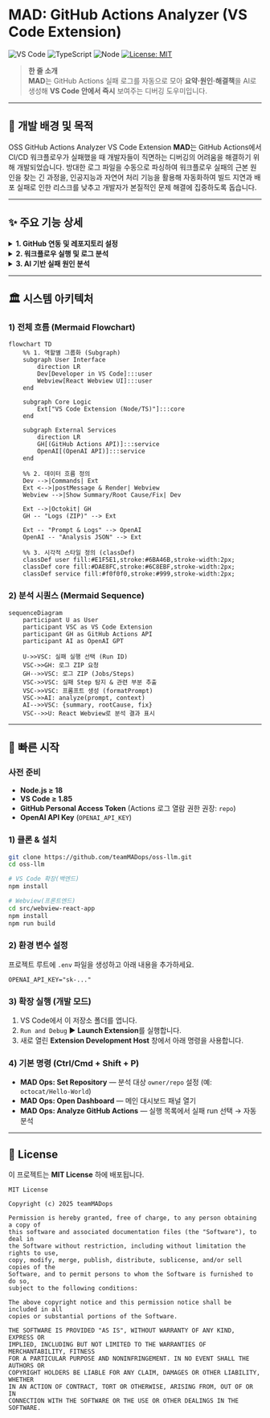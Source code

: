 # MAD: GitHub Actions Analyzer (VS Code Extension)
![VS Code](https://img.shields.io/badge/VS%20Code-Extension-007ACC) ![TypeScript](https://img.shields.io/badge/TypeScript-%5E5.x-3178C6) ![Node](https://img.shields.io/badge/Node-%3E%3D18.0-339933) [![License: MIT](https://img.shields.io/badge/License-MIT-yellow.svg)](#-license)

> **한 줄 소개**  
> **MAD**는 GitHub Actions 실패 로그를 자동으로 모아 **요약·원인·해결책**을 AI로 생성해 **VS Code 안에서 즉시** 보여주는 디버깅 도우미입니다.

---

## 📌 개발 배경 및 목적

OSS GitHub Actions Analyzer VS Code Extension **MAD**는 GitHub Actions에서 CI/CD 워크플로우가 실패했을 때 개발자들이 직면하는 디버깅의 어려움을 해결하기 위해 개발되었습니다. 방대한 로그 파일을 수동으로 파싱하여 워크플로우 실패의 근본 원인을 찾는 긴 과정을, 인공지능과 자연어 처리 기능을 활용해 자동화하여 빌드 지연과 배포 실패로 인한 리스크를 낮추고 개발자가 본질적인 문제 해결에 집중하도록 돕습니다.

---

## ✨ 주요 기능 상세

<details>
<summary><strong>1. GitHub 연동 및 레포지토리 설정</strong></summary>

VS Code에 내장된 GitHub 인증을 사용하여 안전하게 GitHub 계정과 연동하고, 분석할 레포지토리를 손쉽게 설정합니다.

- **`src/auth/githubSession.ts`**: VS Code의 Authentication API를 통해 GitHub 세션을 얻고, API 호출을 위한 Octokit 클라이언트를 생성합니다.
  ```typescript
  // src/auth/githubSession.ts
  export async function getOctokitViaVSCodeAuth(): Promise<Octokit | null> {
    const session = await vscode.authentication.getSession(
      'github',
      ['repo', 'workflow'],
      { createIfNone: true }
    );
    if (!session) return null;
    return new Octokit({ auth: session.accessToken });
  }
  ```
- **`src/github/getRepoInfo.ts`**: 사용자가 입력한 `owner/repo` 정보를 VS Code 전역 상태에 저장하여 관리합니다.
  ```typescript
  // src/github/getRepoInfo.ts
  export async function promptAndSaveRepo(context: vscode.ExtensionContext): Promise<RepoRef | null> {
    const value = await vscode.window.showInputBox({
      prompt: '저장할 GitHub 레포를 입력하세요 (owner/repo 또는 GitHub URL)',
      // ...
    });
    if (!value) return null;

    const parsed = parseOwnerRepo(value)!;
    await context.globalState.update('gh_actions_analyzer.fixed_repo', `${parsed.owner}/${parsed.repo}`);
    vscode.window.showInformationMessage(`✅ 레포 저장됨: ${formatRepo(parsed)}`);
    return parsed;
  }
  ```

</details>

<details>
<summary><strong>2. 워크플로우 실행 및 로그 분석</strong></summary>

React 기반의 웹뷰 UI를 통해 워크플로우 목록과 실행 기록을 확인하고, 실패한 실행을 선택하여 분석을 요청할 수 있습니다.

- **`src/webview-react-app/src/api/github.ts`**: 프론트엔드(웹뷰)에서 백엔드(확장)로 `postMessage`를 통해 API를 요청합니다.
  ```typescript
  // src/webview-react-app/src/api/github.ts
  export const analyzeRun = (runId: string) => {
    if (!vscode) {
      console.warn('Not in a VSCode environment, skipping analyzeRun.');
      return;
    }
    vscode.postMessage({
      command: 'analyzeRun',
      payload: { runId },
    });
  };
  ```
- **`src/extension.ts`**: 웹뷰로부터 `analyzeRun` 메시지를 수신하면, 로그 처리 및 LLM 분석 파이프라인을 실행합니다.
  ```typescript
  // src/extension.ts
  panel.webview.onDidReceiveMessage(async message => {
    // ...
    switch (message.command) {
      case 'analyzeRun':
        // ...
        const { failedSteps, prompts } = await getFailedStepsAndPrompts(/* ... */);
        const analysis = await analyzePrompts(prompts);
        panel.webview.postMessage({
          command: 'llmAnalysisResult',
          payload: { runId, ...analysis }
        });
        break;
    }
  });
  ```

</details>

<details>
<summary><strong>3. AI 기반 실패 원인 분석</strong></summary>

실패 로그에서 핵심 내용을 추출하여 OpenAI의 GPT 모델에 전달하고, 구조화된 분석 결과를 받아옵니다.

- **`src/log/getFailedLogs.ts`**: GitHub API로 로그 ZIP 파일을 다운로드하고, 실패한 스텝(step)을 식별하여 분석에 사용할 프롬프트를 생성합니다.
  ```typescript
  // src/log/getFailedLogs.ts
  export async function getFailedStepsAndPrompts(
    // ...
  ): Promise<{ failedSteps: string[]; prompts: string[] }> {
    // 1) 실패 스텝 이름 수집
    const jobs = await octokit.actions.listJobsForWorkflowRun({ owner, repo, run_id });
    const failedSteps = jobs.data.jobs.flatMap(job =>
      (job.steps ?? []).filter(s => s.conclusion === 'failure').map(s => s.name ?? 'unknown')
    );

    // 2) 로그 ZIP 다운로드
    const zipRes = await octokit.request(/* ... */);
    const zip = await JSZip.loadAsync(zipRes.data as any);

    // 3) 파일별로 내용 읽어서 prompt 구성
    // ...
    return { failedSteps, prompts };
  }
  ```
- **`src/llm/analyze.ts`**: 생성된 프롬프트를 OpenAI API로 보내고, `summary`, `rootCause`, `suggestion`이 포함된 JSON 형식의 답변을 받도록 요청합니다.
  ```typescript
  // src/llm/analyze.ts
  export async function analyzePrompts(prompts: string[]): Promise<LLMResult> {
    const client = new OpenAI({ apiKey: process.env.OPENAI_API_KEY! });
    const chat = await client.chat.completions.create({
      model: "gpt-3.5-turbo",
      messages: [
        {
          role: "system",
          content:
            "너는 GitHub Actions 로그 분석 도우미야. " +
            "사용자가 준 로그를 읽고 아래 JSON 형식으로만 답해:\n\n" +
            "{\n" +
            '  "summary": "로그 전체 요약",\n' +
            '  "rootCause": "실패의 핵심 원인",\n' +
            '  "suggestion": "해결 방법"\n' +
            "}\n\n" +
            "설명이나 불필요한 말은 하지마. 무조건 JSON만 출력해."
        },
        { role: "user", content: prompts[0] }
      ],
      temperature: 0
    });
    // ...
    return JSON.parse(chat.choices[0].message?.content ?? "{}");
  }
  ```

</details>

---

## 🏛 시스템 아키텍처

### 1) 전체 흐름 (Mermaid Flowchart)

```mermaid
flowchart TD
    %% 1. 역할별 그룹화 (Subgraph)
    subgraph User Interface
        direction LR
        Dev[Developer in VS Code]:::user
        Webview[React Webview UI]:::user
    end

    subgraph Core Logic
        Ext["VS Code Extension (Node/TS)"]:::core
    end

    subgraph External Services
        direction LR
        GH[(GitHub Actions API)]:::service
        OpenAI[(OpenAI API)]:::service
    end
    
    %% 2. 데이터 흐름 정의
    Dev -->|Commands| Ext
    Ext <-->|postMessage & Render| Webview
    Webview -->|Show Summary/Root Cause/Fix| Dev

    Ext -->|Octokit| GH
    GH -- "Logs (ZIP)" --> Ext

    Ext -- "Prompt & Logs" --> OpenAI
    OpenAI -- "Analysis JSON" --> Ext

    %% 3. 시각적 스타일 정의 (classDef)
    classDef user fill:#E1F5E1,stroke:#6BA46B,stroke-width:2px;
    classDef core fill:#DAE8FC,stroke:#6C8EBF,stroke-width:2px;
    classDef service fill:#f0f0f0,stroke:#999,stroke-width:2px;

```

### 2) 분석 시퀀스 (Mermaid Sequence)

```mermaid
sequenceDiagram
    participant U as User
    participant VSC as VS Code Extension
    participant GH as GitHub Actions API
    participant AI as OpenAI GPT

    U->>VSC: 실패 실행 선택 (Run ID)
    VSC->>GH: 로그 ZIP 요청
    GH-->>VSC: 로그 ZIP (Jobs/Steps)
    VSC->>VSC: 실패 Step 탐지 & 관련 부분 추출
    VSC->>VSC: 프롬프트 생성 (formatPrompt)
    VSC->>AI: analyze(prompt, context)
    AI-->>VSC: {summary, rootCause, fix}
    VSC-->>U: React Webview로 분석 결과 표시

```

---

## 🚀 빠른 시작

### 사전 준비

- **Node.js ≥ 18**
- **VS Code ≥ 1.85**
- **GitHub Personal Access Token** (Actions 로그 열람 권한 권장: `repo`)
- **OpenAI API Key** (`OPENAI_API_KEY`)

### 1) 클론 & 설치

```bash
git clone https://github.com/teamMADops/oss-llm.git
cd oss-llm

# VS Code 확장(백엔드)
npm install

# Webview(프론트엔드)
cd src/webview-react-app
npm install
npm run build
```

### 2) 환경 변수 설정
프로젝트 루트에 `.env` 파일을 생성하고 아래 내용을 추가하세요.
```
OPENAI_API_KEY="sk-..."
```

### 3) 확장 실행 (개발 모드)

1. VS Code에서 이 저장소 폴더를 엽니다.
2. `Run and Debug` ▶️ **Launch Extension**를 실행합니다.
3. 새로 열린 **Extension Development Host** 창에서 아래 명령을 사용합니다.

### 4) 기본 명령 (Ctrl/Cmd + Shift + P)

- **MAD Ops: Set Repository** — 분석 대상 `owner/repo` 설정 (예: `octocat/Hello-World`)
- **MAD Ops: Open Dashboard** — 메인 대시보드 패널 열기
- **MAD Ops: Analyze GitHub Actions** — 실행 목록에서 실패 run 선택 → 자동 분석

--- 

## 📄 License

이 프로젝트는 **MIT License** 하에 배포됩니다.

```
MIT License

Copyright (c) 2025 teamMADops

Permission is hereby granted, free of charge, to any person obtaining a copy of
this software and associated documentation files (the "Software"), to deal in
the Software without restriction, including without limitation the rights to use,
copy, modify, merge, publish, distribute, sublicense, and/or sell copies of the
Software, and to permit persons to whom the Software is furnished to do so,
subject to the following conditions:

The above copyright notice and this permission notice shall be included in all
copies or substantial portions of the Software.

THE SOFTWARE IS PROVIDED "AS IS", WITHOUT WARRANTY OF ANY KIND, EXPRESS OR
IMPLIED, INCLUDING BUT NOT LIMITED TO THE WARRANTIES OF MERCHANTABILITY, FITNESS
FOR A PARTICULAR PURPOSE AND NONINFRINGEMENT. IN NO EVENT SHALL THE AUTHORS OR
COPYRIGHT HOLDERS BE LIABLE FOR ANY CLAIM, DAMAGES OR OTHER LIABILITY, WHETHER
IN AN ACTION OF CONTRACT, TORT OR OTHERWISE, ARISING FROM, OUT OF OR IN
CONNECTION WITH THE SOFTWARE OR THE USE OR OTHER DEALINGS IN THE SOFTWARE.
```

